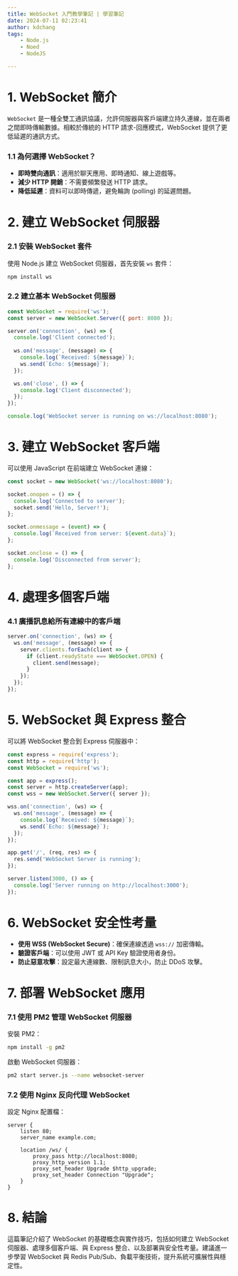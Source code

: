```yaml
---
title: WebSocket 入門教學筆記 | 學習筆記
date: 2024-07-11 02:23:41
author: kdchang
tags: 
    - Node.js
    - Noed
    - NodeJS

---
```


# 1. WebSocket 簡介

`WebSocket` 是一種全雙工通訊協議，允許伺服器與客戶端建立持久連線，並在兩者之間即時傳輸數據。相較於傳統的 HTTP 請求-回應模式，WebSocket 提供了更低延遲的通訊方式。

### 1.1 為何選擇 WebSocket？

- **即時雙向通訊**：適用於聊天應用、即時通知、線上遊戲等。
- **減少 HTTP 開銷**：不需要頻繁發送 HTTP 請求。
- **降低延遲**：資料可以即時傳遞，避免輪詢 (polling) 的延遲問題。

# 2. 建立 WebSocket 伺服器

### 2.1 安裝 WebSocket 套件

使用 Node.js 建立 WebSocket 伺服器，首先安裝 `ws` 套件：
```sh
npm install ws
```

### 2.2 建立基本 WebSocket 伺服器

```js
const WebSocket = require('ws');
const server = new WebSocket.Server({ port: 8080 });

server.on('connection', (ws) => {
  console.log('Client connected');
  
  ws.on('message', (message) => {
    console.log(`Received: ${message}`);
    ws.send(`Echo: ${message}`);
  });

  ws.on('close', () => {
    console.log('Client disconnected');
  });
});

console.log('WebSocket server is running on ws://localhost:8080');
```

# 3. 建立 WebSocket 客戶端

可以使用 JavaScript 在前端建立 WebSocket 連線：

```js
const socket = new WebSocket('ws://localhost:8080');

socket.onopen = () => {
  console.log('Connected to server');
  socket.send('Hello, Server!');
};

socket.onmessage = (event) => {
  console.log(`Received from server: ${event.data}`);
};

socket.onclose = () => {
  console.log('Disconnected from server');
};
```

# 4. 處理多個客戶端

### 4.1 廣播訊息給所有連線中的客戶端

```js
server.on('connection', (ws) => {
  ws.on('message', (message) => {
    server.clients.forEach(client => {
      if (client.readyState === WebSocket.OPEN) {
        client.send(message);
      }
    });
  });
});
```

# 5. WebSocket 與 Express 整合

可以將 WebSocket 整合到 Express 伺服器中：

```js
const express = require('express');
const http = require('http');
const WebSocket = require('ws');

const app = express();
const server = http.createServer(app);
const wss = new WebSocket.Server({ server });

wss.on('connection', (ws) => {
  ws.on('message', (message) => {
    console.log(`Received: ${message}`);
    ws.send(`Echo: ${message}`);
  });
});

app.get('/', (req, res) => {
  res.send('WebSocket Server is running');
});

server.listen(3000, () => {
  console.log('Server running on http://localhost:3000');
});
```

# 6. WebSocket 安全性考量

- **使用 WSS (WebSocket Secure)**：確保連線透過 `wss://` 加密傳輸。
- **驗證客戶端**：可以使用 JWT 或 API Key 驗證使用者身份。
- **防止惡意攻擊**：設定最大連線數、限制訊息大小，防止 DDoS 攻擊。

# 7. 部署 WebSocket 應用

### 7.1 使用 PM2 管理 WebSocket 伺服器

安裝 PM2：
```sh
npm install -g pm2
```
啟動 WebSocket 伺服器：
```sh
pm2 start server.js --name websocket-server
```

### 7.2 使用 Nginx 反向代理 WebSocket

設定 Nginx 配置檔：
```nginx
server {
    listen 80;
    server_name example.com;

    location /ws/ {
        proxy_pass http://localhost:8080;
        proxy_http_version 1.1;
        proxy_set_header Upgrade $http_upgrade;
        proxy_set_header Connection "Upgrade";
    }
}
```

# 8. 結論

這篇筆記介紹了 WebSocket 的基礎概念與實作技巧，包括如何建立 WebSocket 伺服器、處理多個客戶端、與 Express 整合、以及部署與安全性考量。建議進一步學習 WebSocket 與 Redis Pub/Sub、負載平衡技術，提升系統可擴展性與穩定性。

